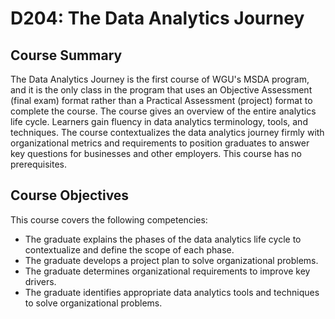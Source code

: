# D204: The Data Analytics Journey

## Course Summary
The Data Analytics Journey is the first course of WGU's MSDA program, and it is the only class in the program that uses an Objective Assessment (final exam) format rather than a Practical Assessment (project) format to complete the course. The course gives an overview of the entire analytics life cycle. Learners gain fluency in data analytics terminology, tools, and techniques. The course contextualizes the data analytics journey firmly with organizational metrics and requirements to position graduates to answer key questions for businesses and other employers. This course has no prerequisites.

## Course Objectives
This course covers the following competencies:
* The graduate explains the phases of the data analytics life cycle to contextualize and define the scope of each phase.
* The graduate develops a project plan to solve organizational problems. 
* The graduate determines organizational requirements to improve key drivers.
* The graduate identifies appropriate data analytics tools and techniques to solve organizational problems.

